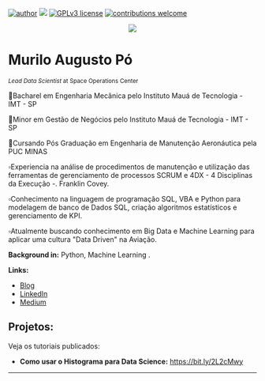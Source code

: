 [![author](https://img.shields.io/badge/author-murilopo-red.svg)](https://www.linkedin.com/in/muriloaugustopo/) [![](https://img.shields.io/badge/python-3.7+-blue.svg)](https://www.python.org/downloads/release/python-365/) [![GPLv3 license](https://img.shields.io/badge/License-GPLv3-blue.svg)](http://perso.crans.org/besson/LICENSE.html) [![contributions welcome](https://img.shields.io/badge/contributions-welcome-brightgreen.svg?style=flat)](https://github.com/carlosfab/data_science/issues)

<p align="center">
  <img src="https://raw.githubusercontent.com/carlosfab/template_portfolio/master/banner.png" >
</p>

# Murilo Augusto Pó
<sub>*Lead Data Scientist* at Space Operations Center</sub>

🔹Bacharel em Engenharia Mecânica pelo Instituto Mauá de Tecnologia - IMT - SP

🔹Minor em Gestão de Negócios pelo Instituto Mauá de Tecnologia - IMT - SP

🔹Cursando Pós Graduação em Engenharia de Manutenção Aeronáutica pela PUC MINAS

▫️Experiencia na análise de procedimentos de manutenção e utilização das ferramentas de gerenciamento de processos  SCRUM e 4DX - 4 Disciplinas da Execução -. Franklin Covey.

▫️Conhecimento na linguagem de programação SQL, VBA e Python para modelagem de banco de Dados SQL, criação algoritmos estatísticos e gerenciamento de KPI. 

▫️Atualmente buscando conhecimento em Big Data e Machine Learning para aplicar uma cultura "Data Driven" na Aviação.


**Background in:** Python, Machine Learning .

**Links:**
* [Blog](http://sigmoidal.ai)
* [LinkedIn](https://www.linkedin.com/in/muriloaugustopo/)
* [Medium](https://www.medium.com)


## Projetos:
Veja os tutoriais publicados:

* **Como usar o Histograma para Data Science:** https://bit.ly/2L2cMwy
---
